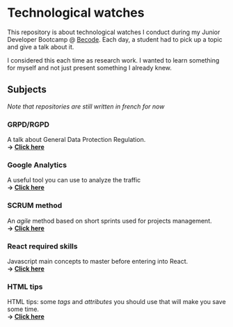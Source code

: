 # Technological watches
This repository is about technological watches I conduct during my Junior Developer Bootcamp @ [Becode](https://github.com/becodeorg). Each day, a student had to pick up a topic and give a talk about it.   

I considered this each time as research work. I wanted to learn something for myself and not just present something I already knew.

## Subjects
*Note that repositories are still written in french for now*

### GRPD/RGPD
A talk about General Data Protection Regulation.   
**&rarr; [Click here](/RGPD)**

### Google Analytics
A useful tool you can use to analyze the traffic   
**&rarr; [Click here](/Google%20Analytics)**

### SCRUM method
An *agile* method based on short sprints used for projects management.   
**&rarr; [Click here](/Scrum%20Method)**

### React required skills
Javascript main concepts to master before entering into React.   
**&rarr; [Click here](/React%20required%20skills)**

### HTML tips
HTML tips: some *tags* and *attributes* you should use that will make you save some time.   
**&rarr; [Click here](https://selim9106.github.io/Technological-watches/HTML%20tips/index.html)**
